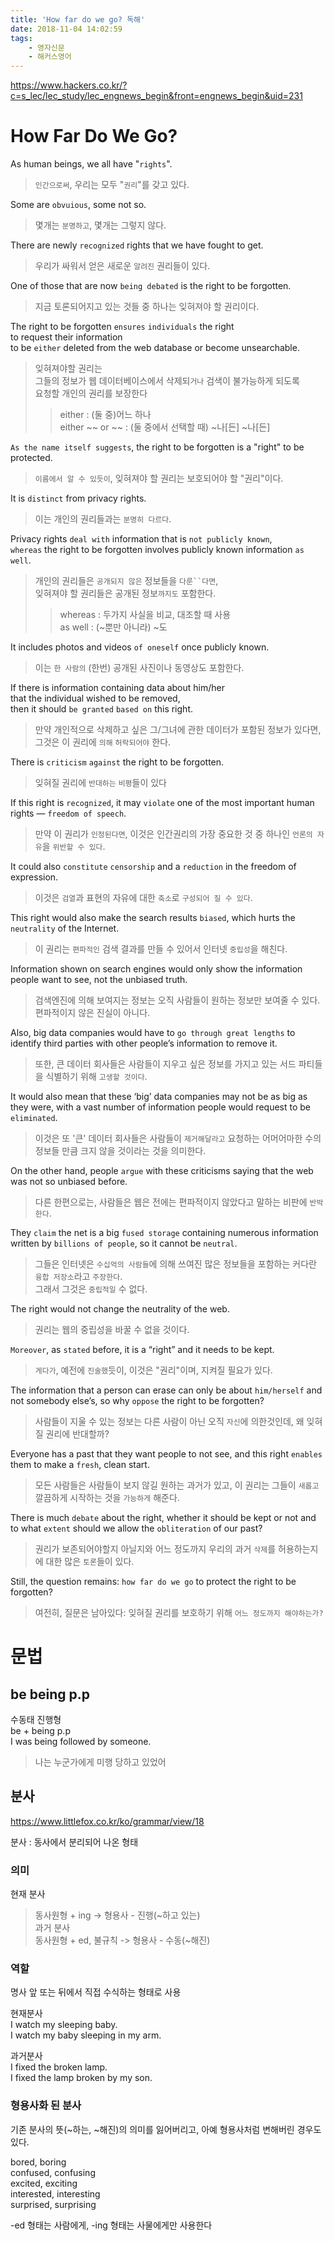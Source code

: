 ```yaml
---
title: 'How far do we go? 독해'
date: 2018-11-04 14:02:59
tags: 
    - 영자신문
    - 해커스영어
---
```


https://www.hackers.co.kr/?c=s_lec/lec_study/lec_engnews_begin&front=engnews_begin&uid=231  

# How Far Do We Go?
As human beings, we all have "`rights`".  
> `인간으로써`, 우리는 모두 "`권리`"를 갖고 있다.  

Some are `obvuious`, some not so.  
> 몇개는 `분명하고`, 몇개는 그렇지 않다.  

There are newly `recognized` rights that we have fought to get.  
> 우리가 싸워서 얻은 새로운 `알려진` 권리들이 있다.  

One of those that are now `being debated` is the right to be forgotten.  
> 지금 토론되어지고 있는 것들 중 하나는 잊혀져야 할 권리이다.  

The right to be forgotten `ensures` `individuals` the right  
to request their information  
to be `either` deleted from the web database or become unsearchable.  
> 잊혀져야할 권리는  
> 그들의 정보가 웹 데이터베이스에서 삭제되`거나` 검색이 불가능하게 되도록  
> 요청할 개인의 권리를 보장한다  
>> either : (둘 중)어느 하나  
>> either ~~ or ~~ : (둘 중에서 선택할 때) ~나[든] ~나[든]  

`As the name itself suggests`, the right to be forgotten is a "right" to be protected.  
> `이름에서 알 수 있듯이`, 잊혀져야 할 권리는 보호되어야 할 "권리"이다.  

It is `distinct` from privacy rights.  
> 이는 개인의 권리들과는 `분명히 다르다`.  

Privacy rights `deal with` information that is `not publicly known`,  
`whereas` the right to be forgotten involves publicly known information `as well`.  
> 개인의 권리들은 `공개되지 않은` 정보들을 `다룬``다면`,  
> 잊혀져야 할 권리들은 공개된 정보`까지도` 포함한다.  
>> whereas : 두가지 사실을 비교, 대조할 때 사용  
>> as well : (~뿐만 아니라) ~도  

It includes photos and videos `of oneself` once publicly known.  
> 이는 `한 사람의` (한번) 공개된 사진이나 동영상도 포함한다.  

If there is information containing data about him/her  
that the individual wished to be removed,  
then it should `be granted` `based on` this right.  
> 만약 개인적으로 삭제하고 싶은 그/그녀에 관한 데이터가 포함된 정보가 있다면,  
그것은 이 권리에 `의해` `허락되어야` 한다.  

There is `criticism` `against` the right to be forgotten. 
> 잊혀질 권리에 `반대하는` `비평`들이 있다  

If this right is `recognized`, it may `violate` one of the most important human rights ― `freedom of speech`.  
> 만약 이 권리가 `인정된다면`, 이것은 인간권리의 가장 중요한 것 중 하나인 `언론의 자유`을 `위반할 수 있다`.  

It could also `constitute` `censorship` and a `reduction` in the freedom of expression.  
> 이것은 `검열`과 표현의 자유에 대한 `축소`로 `구성되어 질 수 있다`.  

This right would also make the search results `biased`, which hurts the `neutrality` of the Internet.  
> 이 권리는 `편파적인` 검색 결과를 만들 수 있어서 인터넷 `중립성`을 해친다.  

Information shown on search engines would only show the information people want to see, not the unbiased truth.  
> 검색엔진에 의해 보여지는 정보는 오직 사람들이 원하는 정보만 보여줄 수 있다. 편파적이지 않은 진실이 아니다.  

Also, big data companies would have to `go through great lengths` to identify third parties with other people’s information to remove it.  
> 또한, 큰 데이터 회사들은 사람들이 지우고 싶은 정보를 가지고 있는 서드 파티들을 식별하기 위해 `고생할 것이다`.  

It would also mean that these ‘big’ data companies may not be as big as they were, with a vast number of information people would request to be `eliminated`.
> 이것은 또 '큰' 데이터 회사들은 사람들이 `제거해달라고` 요청하는 어머어마한 수의 정보들 만큼 크지 않을 것이라는 것을 의미한다.  

On the other hand, people `argue` with these criticisms saying that the web was not so unbiased before.   
> 다른 한편으로는, 사람들은 웹은 전에는 편파적이지 않았다고 말하는 비판에 `반박한다`.  

They `claim` the net is a big `fused storage` containing numerous information written by `billions of people`, so it cannot be `neutral`.  
> 그들은 인터넷은 `수십억의 사람들`에 의해 쓰여진 많은 정보들을 포함하는 커다란 `융합 저장소`라고 `주장한다`.  
> 그래서 그것은 `중립적일` 수 없다.  

The right would not change the neutrality of the web.  
> 권리는 웹의 중립성을 바꿀 수 없을 것이다.  

`Moreover`, as `stated` before, it is a “right” and it needs to be kept.  
> `게다가`, 예전에 `진술했`듯이, 이것은 "권리"이며, 지켜질 필요가 있다.  

The information that a person can erase can only be about `him/herself` and not somebody else’s, so why `oppose` the right to be forgotten?  
> 사람들이 지울 수 있는 정보는 다른 사람이 아닌 오직 `자신`에 의한것인데, 왜 잊혀질 권리에 반대할까?  

Everyone has a past that they want people to not see, and this right `enables` them to make a `fresh`, clean start.  
> 모든 사람들은 사람들이 보지 않길 원하는 과거가 있고, 이 권리는 그들이 `새롭고` 깔끔하게 시작하는 것을 `가능하게` 해준다.  

There is much `debate` about the right, whether it should be kept or not and to what `extent` should we allow the `obliteration` of our past?  
> 권리가 보존되어야할지 아닐지와 어느 정도까지 우리의 과거 `삭제`를 허용하는지에 대한 많은 `토론`들이 있다.  

Still, the question remains: `how far do we go` to protect the right to be forgotten?
> 여전히, 질문은 남아있다: 잊혀질 권리를 보호하기 위해 `어느 정도까지 해야하는가?`  

# 문법
## be being p.p  
수동태 진행형  
be + being p.p  
I was being followed by someone.  
> 나는 누군가에게 미행 당하고 있었어  

## 분사
<https://www.littlefox.co.kr/ko/grammar/view/18>  

분사 : 동사에서 분리되어 나온 형태  

### 의미
현재 분사
> 동사원형 + ing  ->  형용사 - 진행(~하고 있는)  
과거 분사  
> 동사원형 + ed, 불규칙  ->  형용사 - 수동(~해진)  

### 역할
명사 앞 또는 뒤에서 직접 수식하는 형태로 사용  

현재분사  
I watch my sleeping baby.  
I watch my baby sleeping in my arm.  

과거분사  
I fixed the broken lamp.  
I fixed the lamp broken by my son.  

### 형용사화 된 분사  
기존 분사의 뜻(~하는, ~해진)의 의미를 잃어버리고, 아예 형용사처럼 변해버린 경우도 있다.  

bored, boring  
confused, confusing  
excited, exciting  
interested, interesting  
surprised, surprising  

-ed 형태는 사람에게, -ing 형태는 사물에게만 사용한다  

<!-- more -->